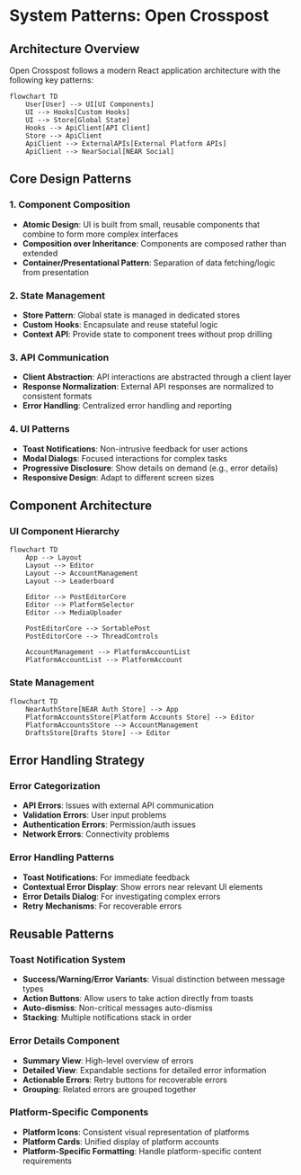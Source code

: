 # System Patterns: Open Crosspost

## Architecture Overview

Open Crosspost follows a modern React application architecture with the following key patterns:

```mermaid
flowchart TD
    User[User] --> UI[UI Components]
    UI --> Hooks[Custom Hooks]
    UI --> Store[Global State]
    Hooks --> ApiClient[API Client]
    Store --> ApiClient
    ApiClient --> ExternalAPIs[External Platform APIs]
    ApiClient --> NearSocial[NEAR Social]
```

## Core Design Patterns

### 1. Component Composition

- **Atomic Design**: UI is built from small, reusable components that combine to form more complex interfaces
- **Composition over Inheritance**: Components are composed rather than extended
- **Container/Presentational Pattern**: Separation of data fetching/logic from presentation

### 2. State Management

- **Store Pattern**: Global state is managed in dedicated stores
- **Custom Hooks**: Encapsulate and reuse stateful logic
- **Context API**: Provide state to component trees without prop drilling

### 3. API Communication

- **Client Abstraction**: API interactions are abstracted through a client layer
- **Response Normalization**: External API responses are normalized to consistent formats
- **Error Handling**: Centralized error handling and reporting

### 4. UI Patterns

- **Toast Notifications**: Non-intrusive feedback for user actions
- **Modal Dialogs**: Focused interactions for complex tasks
- **Progressive Disclosure**: Show details on demand (e.g., error details)
- **Responsive Design**: Adapt to different screen sizes

## Component Architecture

### UI Component Hierarchy

```mermaid
flowchart TD
    App --> Layout
    Layout --> Editor
    Layout --> AccountManagement
    Layout --> Leaderboard

    Editor --> PostEditorCore
    Editor --> PlatformSelector
    Editor --> MediaUploader

    PostEditorCore --> SortablePost
    PostEditorCore --> ThreadControls

    AccountManagement --> PlatformAccountList
    PlatformAccountList --> PlatformAccount
```

### State Management

```mermaid
flowchart TD
    NearAuthStore[NEAR Auth Store] --> App
    PlatformAccountsStore[Platform Accounts Store] --> Editor
    PlatformAccountsStore --> AccountManagement
    DraftsStore[Drafts Store] --> Editor
```

## Error Handling Strategy

### Error Categorization

- **API Errors**: Issues with external API communication
- **Validation Errors**: User input problems
- **Authentication Errors**: Permission/auth issues
- **Network Errors**: Connectivity problems

### Error Handling Patterns

- **Toast Notifications**: For immediate feedback
- **Contextual Error Display**: Show errors near relevant UI elements
- **Error Details Dialog**: For investigating complex errors
- **Retry Mechanisms**: For recoverable errors

## Reusable Patterns

### Toast Notification System

- **Success/Warning/Error Variants**: Visual distinction between message types
- **Action Buttons**: Allow users to take action directly from toasts
- **Auto-dismiss**: Non-critical messages auto-dismiss
- **Stacking**: Multiple notifications stack in order

### Error Details Component

- **Summary View**: High-level overview of errors
- **Detailed View**: Expandable sections for detailed error information
- **Actionable Errors**: Retry buttons for recoverable errors
- **Grouping**: Related errors are grouped together

### Platform-Specific Components

- **Platform Icons**: Consistent visual representation of platforms
- **Platform Cards**: Unified display of platform accounts
- **Platform-Specific Formatting**: Handle platform-specific content requirements
